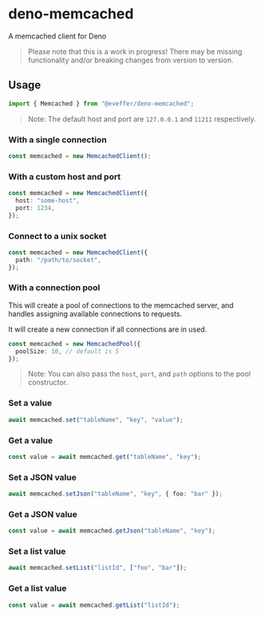 # deno-memcached

A memcached client for Deno

> Please note that this is a work in progress! There may be missing
> functionality and/or breaking changes from version to version.

## Usage

```typescript
import { Memcached } from "@eveffer/deno-memcached";
```

> Note: The default host and port are `127.0.0.1` and `11211` respectively.

### With a single connection

```typescript
const memcached = new MemcachedClient();
```

### With a custom host and port

```typescript
const memcached = new MemcachedClient({
  host: "some-host",
  port: 1234,
});
```

### Connect to a unix socket

```typescript
const memcached = new MemcachedClient({
  path: "/path/to/socket",
});
```

### With a connection pool

This will create a pool of connections to the memcached server, and handles
assigning available connections to requests.

It will create a new connection if all connections are in used.

```typescript
const memcached = new MemcachedPool({
  poolSize: 10, // default is 5
});
```

> Note: You can also pass the `host`, `port`, and `path` options to the pool
> constructor.

### Set a value

```typescript
await memcached.set("tableName", "key", "value");
```

### Get a value

```typescript
const value = await memcached.get("tableName", "key");
```

### Set a JSON value

```typescript
await memcached.setJson("tableName", "key", { foo: "bar" });
```

### Get a JSON value

```typescript
const value = await memcached.getJson("tableName", "key");
```

### Set a list value

```typescript
await memcached.setList("listId", ["foo", "bar"]);
```

### Get a list value

```typescript
const value = await memcached.getList("listId");
```
